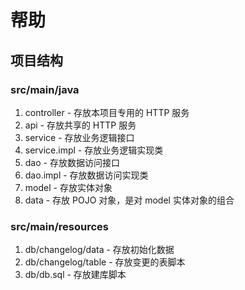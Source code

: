 # 帮助

## 项目结构

### src/main/java

1. controller - 存放本项目专用的 HTTP 服务
2. api - 存放共享的 HTTP 服务
3. service - 存放业务逻辑接口
4. service.impl - 存放业务逻辑实现类
5. dao - 存放数据访问接口
6. dao.impl - 存放数据访问实现类
7. model - 存放实体对象
8. data - 存放 POJO 对象，是对 model 实体对象的组合

### src/main/resources

1. db/changelog/data - 存放初始化数据
2. db/changelog/table - 存放变更的表脚本
3. db/db.sql - 存放建库脚本